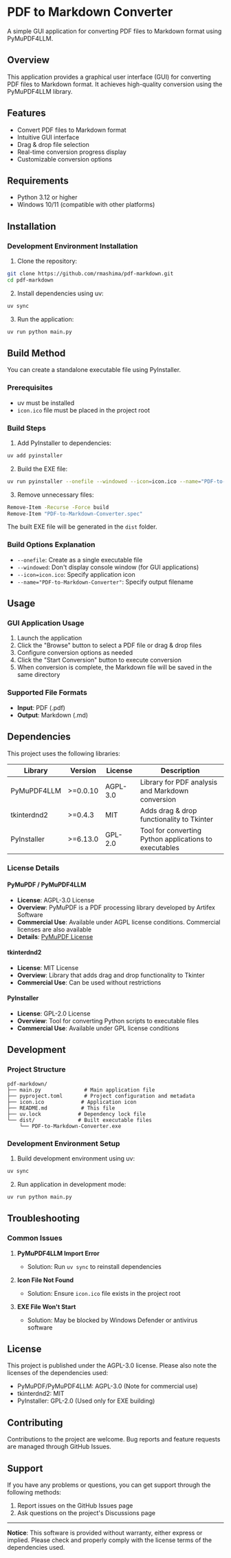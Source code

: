 # PDF to Markdown Converter

A simple GUI application for converting PDF files to Markdown format using PyMuPDF4LLM.

## Overview

This application provides a graphical user interface (GUI) for converting PDF files to Markdown format. It achieves high-quality conversion using the PyMuPDF4LLM library.

## Features

- Convert PDF files to Markdown format
- Intuitive GUI interface
- Drag & drop file selection
- Real-time conversion progress display
- Customizable conversion options

## Requirements

- Python 3.12 or higher
- Windows 10/11 (compatible with other platforms)

## Installation

### Development Environment Installation

1. Clone the repository:
```bash
git clone https://github.com/rmashima/pdf-markdown.git
cd pdf-markdown
```

2. Install dependencies using uv:
```bash
uv sync
```

3. Run the application:
```bash
uv run python main.py
```

## Build Method

You can create a standalone executable file using PyInstaller.

### Prerequisites

- uv must be installed
- `icon.ico` file must be placed in the project root

### Build Steps

1. Add PyInstaller to dependencies:
```bash
uv add pyinstaller
```

2. Build the EXE file:
```bash
uv run pyinstaller --onefile --windowed --icon=icon.ico --name="PDF-to-Markdown-Converter" main.py
```

3. Remove unnecessary files:
```bash
Remove-Item -Recurse -Force build
Remove-Item "PDF-to-Markdown-Converter.spec"
```

The built EXE file will be generated in the `dist` folder.

### Build Options Explanation

- `--onefile`: Create as a single executable file
- `--windowed`: Don't display console window (for GUI applications)
- `--icon=icon.ico`: Specify application icon
- `--name="PDF-to-Markdown-Converter"`: Specify output filename

## Usage

### GUI Application Usage

1. Launch the application
2. Click the "Browse" button to select a PDF file or drag & drop files
3. Configure conversion options as needed
4. Click the "Start Conversion" button to execute conversion
5. When conversion is complete, the Markdown file will be saved in the same directory

### Supported File Formats

- **Input**: PDF (.pdf)
- **Output**: Markdown (.md)

## Dependencies

This project uses the following libraries:

| Library | Version | License | Description |
|---------|---------|---------|-------------|
| PyMuPDF4LLM | >=0.0.10 | AGPL-3.0 | Library for PDF analysis and Markdown conversion |
| tkinterdnd2 | >=0.4.3 | MIT | Adds drag & drop functionality to Tkinter |
| PyInstaller | >=6.13.0 | GPL-2.0 | Tool for converting Python applications to executables |

### License Details

#### PyMuPDF / PyMuPDF4LLM
- **License**: AGPL-3.0 License
- **Overview**: PyMuPDF is a PDF processing library developed by Artifex Software
- **Commercial Use**: Available under AGPL license conditions. Commercial licenses are also available
- **Details**: [PyMuPDF License](https://pymupdf.readthedocs.io/en/latest/about.html#license)

#### tkinterdnd2
- **License**: MIT License
- **Overview**: Library that adds drag and drop functionality to Tkinter
- **Commercial Use**: Can be used without restrictions

#### PyInstaller
- **License**: GPL-2.0 License
- **Overview**: Tool for converting Python scripts to executable files
- **Commercial Use**: Available under GPL license conditions

## Development

### Project Structure
```
pdf-markdown/
├── main.py              # Main application file
├── pyproject.toml       # Project configuration and metadata
├── icon.ico            # Application icon
├── README.md           # This file
├── uv.lock            # Dependency lock file
└── dist/              # Built executable files
    └── PDF-to-Markdown-Converter.exe
```

### Development Environment Setup

1. Build development environment using uv:
```bash
uv sync
```

2. Run application in development mode:
```bash
uv run python main.py
```

## Troubleshooting

### Common Issues

1. **PyMuPDF4LLM Import Error**
   - Solution: Run `uv sync` to reinstall dependencies

2. **Icon File Not Found**
   - Solution: Ensure `icon.ico` file exists in the project root

3. **EXE File Won't Start**
   - Solution: May be blocked by Windows Defender or antivirus software

## License

This project is published under the AGPL-3.0 license. Please also note the licenses of the dependencies used:
- PyMuPDF/PyMuPDF4LLM: AGPL-3.0 (Note for commercial use)
- tkinterdnd2: MIT
- PyInstaller: GPL-2.0 (Used only for EXE building)

## Contributing

Contributions to the project are welcome. Bug reports and feature requests are managed through GitHub Issues.

## Support

If you have any problems or questions, you can get support through the following methods:

1. Report issues on the GitHub Issues page
2. Ask questions on the project's Discussions page

---

**Notice**: This software is provided without warranty, either express or implied. Please check and properly comply with the license terms of the dependencies used.